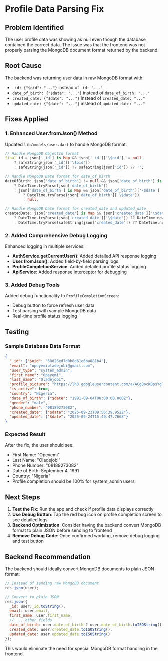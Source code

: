 # Profile Data Parsing Fix

## Problem Identified

The user profile data was showing as null even though the database contained the correct data. The issue was that the frontend was not properly parsing the MongoDB document format returned by the backend.

## Root Cause

The backend was returning user data in raw MongoDB format with:
- `_id: {"$oid": "..."}` instead of `_id: "..."`
- `date_of_birth: {"$date": "..."}` instead of `date_of_birth: "..."`
- `created_date: {"$date": "..."}` instead of `created_date: "..."`
- `updated_date: {"$date": "..."}` instead of `updated_date: "..."`

## Fixes Applied

### 1. Enhanced User.fromJson() Method
Updated `lib/models/user.dart` to handle MongoDB format:

```dart
// Handle MongoDB ObjectId format
final id = json['_id'] is Map && json['_id']['\$oid'] != null
    ? safeString(json['_id']['\$oid'])
    : safeString(json['_id']) ?? safeString(json['id']) ?? '';

// Handle MongoDB Date format for date_of_birth
dateOfBirth: json['date_of_birth'] != null && json['date_of_birth'] is String
    ? DateTime.tryParse(json['date_of_birth'])
    : json['date_of_birth'] is Map && json['date_of_birth']['\$date'] != null
        ? DateTime.tryParse(json['date_of_birth']['\$date'])
        : null,

// Handle MongoDB Date format for created_date and updated_date
createdDate: json['created_date'] is Map && json['created_date']['\$date'] != null
    ? DateTime.tryParse(json['created_date']['\$date']) ?? DateTime.now()
    : DateTime.tryParse(safeString(json['created_date']) ?? DateTime.now().toIso8601String()) ?? DateTime.now(),
```

### 2. Added Comprehensive Debug Logging
Enhanced logging in multiple services:

- **AuthService.getCurrentUser()**: Added detailed API response logging
- **User.fromJson()**: Added field-by-field parsing logs
- **ProfileCompletionService**: Added detailed profile status logging
- **ApiService**: Added response interceptor for debugging

### 3. Added Debug Tools
Added debug functionality to `ProfileCompletionScreen`:
- Debug button to force refresh user data
- Test parsing with sample MongoDB data
- Real-time profile status logging

## Testing

### Sample Database Data Format
```json
{
  "_id": {"$oid": "68d26ed7d0b8d61e6ba081b4"},
  "email": "opeyemioladejobi@gmail.com",
  "user_type": "system_admin",
  "first_name": "Opeyemi",
  "last_name": "Oladejobi",
  "profile_picture": "https://lh3.googleusercontent.com/a/ACg8ocKBpsYgTn_IepwmlMSgjMtuNVOG7Tz46BMb0jPnN7-ZxB3mgBAT",
  "is_active": true,
  "country": "Nigeria",
  "date_of_birth": {"$date": "1991-09-04T00:00:00.000Z"},
  "gender": "male",
  "phone_number": "08189273082",
  "created_date": {"$date": "2025-09-23T09:56:39.952Z"},
  "updated_date": {"$date": "2025-09-24T15:49:47.766Z"}
}
```

### Expected Result
After the fix, the user should see:
- First Name: "Opeyemi"
- Last Name: "Oladejobi"
- Phone Number: "08189273082"
- Date of Birth: September 4, 1991
- Country: "Nigeria"
- Profile completion should be 100% for system_admin users

## Next Steps

1. **Test the Fix**: Run the app and check if profile data displays correctly
2. **Use Debug Button**: Tap the red bug icon on profile completion screen to see detailed logs
3. **Backend Optimization**: Consider having the backend convert MongoDB format to plain JSON before sending to frontend
4. **Remove Debug Code**: Once confirmed working, remove debug logging and test button

## Backend Recommendation

The backend should ideally convert MongoDB documents to plain JSON format:

```javascript
// Instead of sending raw MongoDB document
res.json(user);

// Convert to plain JSON
res.json({
  _id: user._id.toString(),
  email: user.email,
  first_name: user.first_name,
  // ... other fields
  date_of_birth: user.date_of_birth ? user.date_of_birth.toISOString() : null,
  created_date: user.created_date.toISOString(),
  updated_date: user.updated_date.toISOString()
});
```

This would eliminate the need for special MongoDB format handling in the frontend.